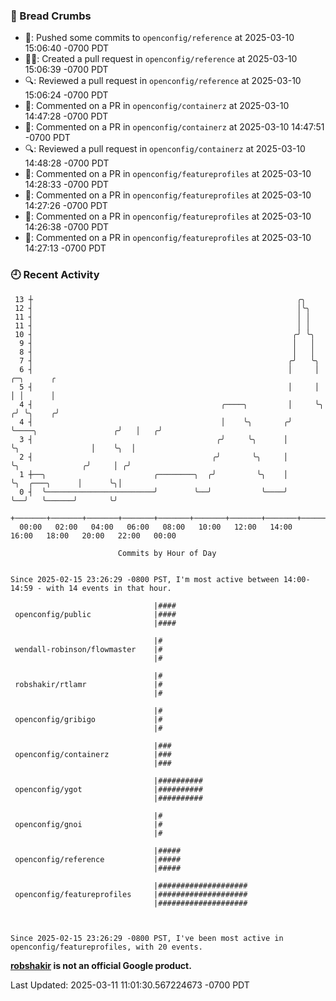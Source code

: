 ### 🍞 Bread Crumbs

 * 🚢: Pushed some commits to `openconfig/reference` at 2025-03-10 15:06:40 -0700 PDT
 * ✍🏼: Created a pull request in `openconfig/reference` at 2025-03-10 15:06:39 -0700 PDT
 * 🔍: Reviewed a pull request in  `openconfig/reference` at 2025-03-10 15:06:24 -0700 PDT
 * 💬: Commented on a PR in  `openconfig/containerz` at 2025-03-10 14:47:28 -0700 PDT
 * 💬: Commented on a PR in  `openconfig/containerz` at 2025-03-10 14:47:51 -0700 PDT
 * 🔍: Reviewed a pull request in  `openconfig/containerz` at 2025-03-10 14:48:28 -0700 PDT
 * 💬: Commented on a PR in  `openconfig/featureprofiles` at 2025-03-10 14:28:33 -0700 PDT
 * 💬: Commented on a PR in  `openconfig/featureprofiles` at 2025-03-10 14:27:26 -0700 PDT
 * 💬: Commented on a PR in  `openconfig/featureprofiles` at 2025-03-10 14:26:38 -0700 PDT
 * 💬: Commented on a PR in  `openconfig/featureprofiles` at 2025-03-10 14:27:13 -0700 PDT

### 🕘 Recent Activity
```
 13 ┼                                                           ╭╮
 12 ┤                                                           │╰╮
 11 ┤                                                           │ │
 11 ┤                                                           │ │
 10 ┤                                                          ╭╯ ╰╮
  9 ┤                                                          │   │
  8 ┤                                                          │   │
  7 ┤                                                         ╭╯   ╰╮
  6 ┤                                                         │     │                         ╭─╮      ╭
  5 ┤                                                         │     │                         │ │      │
  4 ┤                                          ╭────╮         │     ╰╮                       ╭╯ ╰╮    ╭╯
  4 ┤                                          │    ╰╮       ╭╯      ╰────╮                 ╭╯   │   ╭╯
  3 ┤                                         ╭╯     ╰╮      │            ╰╮                │    ╰╮  │
  2 ┤                                        ╭╯       ╰╮     │             ╰╮              ╭╯     │ ╭╯
  1 ┼──╮                        ╭────────╮  ╭╯         ╰╮    │              ╰╮  ╭───╮      │      ╰╮│
  0 ┤  ╰────────────────────────╯        ╰──╯           ╰────╯               ╰──╯   ╰──────╯       ╰╯
    +───────+───────+───────+───────+───────+───────+───────+───────+───────+───────+───────+───────+────
  00:00   02:00   04:00   06:00   08:00   10:00   12:00   14:00   16:00   18:00   20:00   22:00   00:00   

						Commits by Hour of Day


Since 2025-02-15 23:26:29 -0800 PST, I'm most active between 14:00-14:59 - with 14 events in that hour.

```



```
                                |####
 openconfig/public              |####
                                |####

                                |#
 wendall-robinson/flowmaster    |#
                                |#

                                |#
 robshakir/rtlamr               |#
                                |#

                                |#
 openconfig/gribigo             |#
                                |#

                                |###
 openconfig/containerz          |###
                                |###

                                |##########
 openconfig/ygot                |##########
                                |##########

                                |#
 openconfig/gnoi                |#
                                |#

                                |#####
 openconfig/reference           |#####
                                |#####

                                |####################
 openconfig/featureprofiles     |####################
                                |####################



Since 2025-02-15 23:26:29 -0800 PST, I've been most active in openconfig/featureprofiles, with 20 events.

```
**[robshakir](mailto:robjs@google.com) is not an official Google product.**  


Last Updated: 2025-03-11 11:01:30.567224673 -0700 PDT
